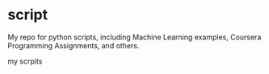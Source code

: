 script
======
My repo for python scripts, including Machine Learning examples, Coursera Programming Assignments, and others.

my scrpits
